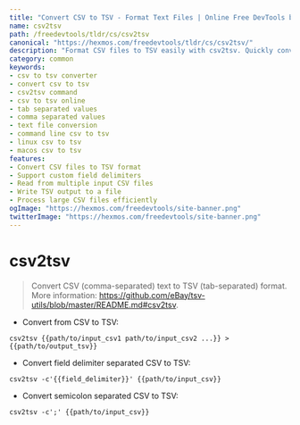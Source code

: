 ```yaml
---
title: "Convert CSV to TSV - Format Text Files | Online Free DevTools by Hexmos"
name: csv2tsv
path: /freedevtools/tldr/cs/csv2tsv
canonical: "https://hexmos.com/freedevtools/tldr/cs/csv2tsv/"
description: "Format CSV files to TSV easily with csv2tsv. Quickly convert comma-separated values to tab-separated values. Free online tool, no registration required."
category: common
keywords:
- csv to tsv converter
- convert csv to tsv
- csv2tsv command
- csv to tsv online
- tab separated values
- comma separated values
- text file conversion
- command line csv to tsv
- linux csv to tsv
- macos csv to tsv
features:
- Convert CSV files to TSV format
- Support custom field delimiters
- Read from multiple input CSV files
- Write TSV output to a file
- Process large CSV files efficiently
ogImage: "https://hexmos.com/freedevtools/site-banner.png"
twitterImage: "https://hexmos.com/freedevtools/site-banner.png"
---
```


# csv2tsv

> Convert CSV (comma-separated) text to TSV (tab-separated) format.
> More information: <https://github.com/eBay/tsv-utils/blob/master/README.md#csv2tsv>.

- Convert from CSV to TSV:

`csv2tsv {{path/to/input_csv1 path/to/input_csv2 ...}} > {{path/to/output_tsv}}`

- Convert field delimiter separated CSV to TSV:

`csv2tsv -c'{{field_delimiter}}' {{path/to/input_csv}}`

- Convert semicolon separated CSV to TSV:

`csv2tsv -c';' {{path/to/input_csv}}`
